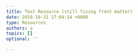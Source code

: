 ```yaml
---
title: Test Resource (still fixing front matter)
date: 2018-10-31 17:04:14 +0000
type: Resources
authors: a
topics: []
optional: ''

---
```

